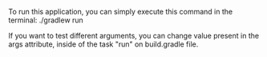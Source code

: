 To run this application, you can simply execute this command in the terminal:
./gradlew run   

If you want to test different arguments, you can change value present in the args attribute, inside of the task "run" on build.gradle file.